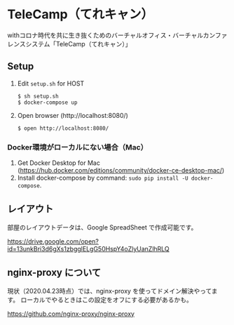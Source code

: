 # TeleCamp（てれキャン）

withコロナ時代を共に生き抜くためのバーチャルオフィス・バーチャルカンファレンスシステム「TeleCamp（てれキャン）」

## Setup
1. Edit `setup.sh` for HOST

    ```
    $ sh setup.sh
    $ docker-compose up
    ```
2. Open browser (http://localhost:8080/)
    
    ```
    $ open http://localhost:8080/
    ```


### Docker環境がローカルにない場合（Mac）
1. Get Docker Desktop for Mac (https://hub.docker.com/editions/community/docker-ce-desktop-mac/)
2. Install docker-compose by command: `sudo pip install -U docker-compose`.


## レイアウト
部屋のレイアウトデータは、Google SpreadSheet で作成可能です。  

https://drive.google.com/open?id=13unkBri3d6gXs1zbgglELgG50HspY4oZlyUanZlhRLQ


## nginx-proxy について
現状（2020.04.23時点）では、nginx-proxy を使ってドメイン解決やってます。
ローカルでやるときはこの設定をオフにする必要があるかも。

https://github.com/nginx-proxy/nginx-proxy
